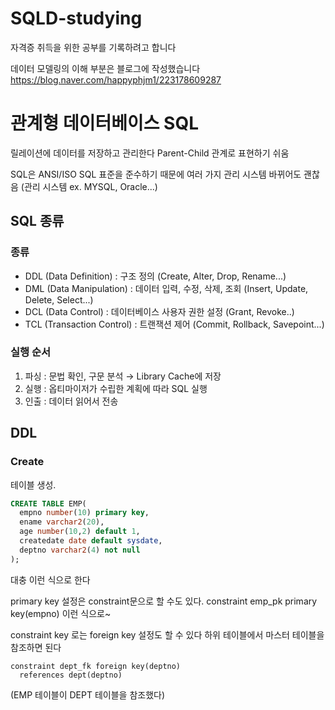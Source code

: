 # SQLD-studying
자격증 취득을 위한 공부를 기록하려고 합니다

데이터 모델링의 이해 부분은 블로그에 작성했습니다
https://blog.naver.com/happyphjm1/223178609287

# 관계형 데이터베이스 SQL
릴레이션에 데이터를 저장하고 관리한다
Parent-Child 관계로 표현하기 쉬움

SQL은 ANSI/ISO SQL 표준을 준수하기 때문에 여러 가지 관리 시스템 바뀌어도 괜찮음
(관리 시스템 ex. MYSQL, Oracle...)

## SQL 종류
### 종류
   - DDL (Data Definition) : 구조 정의 (Create, Alter, Drop, Rename...)
   - DML (Data Manipulation) : 데이터 입력, 수정, 삭제, 조회 (Insert, Update, Delete, Select...)
   - DCL (Data Control) : 데이터베이스 사용자 권한 설정 (Grant, Revoke..)
   - TCL (Transaction Control) : 트랜잭션 제어 (Commit, Rollback, Savepoint...)

### 실행 순서
1. 파싱 : 문법 확인, 구문 분석 → Library Cache에 저장
2. 실행 : 옵티마이저가 수립한 계획에 따라 SQL 실행
3. 인출 : 데이터 읽어서 전송

## DDL
### Create
테이블 생성.
```SQL
CREATE TABLE EMP(
  empno number(10) primary key,
  ename varchar2(20),
  age number(10,2) default 1,
  createdate date default sysdate,
  deptno varchar2(4) not null
);
```

대충 이런 식으로 한다

primary key 설정은 constraint문으로 할 수도 있다. 
constraint emp_pk primary key(empno) 이런 식으로~

constraint key 로는 foreign key 설정도 할 수 있다
하위 테이블에서 마스터 테이블을 참조하면 된다
```
constraint dept_fk foreign key(deptno)
  references dept(deptno)
```
(EMP 테이블이 DEPT 테이블을 참조했다)

